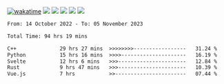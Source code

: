 [![wakatime](https://wakatime.com/badge/user/368879df-dc38-4b1a-86c4-8a2054a0e074.svg)](https://wakatime.com/@368879df-dc38-4b1a-86c4-8a2054a0e074)
<img src="https://img.shields.io/badge/Windows-0078D6?style=flat&logo=Windows&logoColor=white">
<img src="https://img.shields.io/badge/IntelliJ_IDEA-000000.svg?style=flat&logo=IntelliJ-IDEA&logoColor=white">
<img src="https://img.shields.io/badge/CLion-000000.svg?style=flat&logo=CLion&logoColor=white">
<img src="https://img.shields.io/badge/Visual_Studio_Code-007ACC?style=flat&logo=Visual-Studio-Code&logoColor=white">
<img src="https://img.shields.io/badge/Discord-5865F2?label=kano%233578&style=flat&logo=discord&logoColor=white">
<br>


<!--START_SECTION:waka-->

```txt
From: 14 October 2022 - To: 05 November 2023

Total Time: 94 hrs 19 mins

C++              29 hrs 27 mins  >>>>>>>>-----------------   31.24 %
Python           15 hrs 16 mins  >>>>---------------------   16.19 %
Svelte           12 hrs 6 mins   >>>----------------------   12.84 %
Rust             9 hrs 47 mins   >>>----------------------   10.39 %
Vue.js           7 hrs           >>-----------------------   07.44 %
```

<!--END_SECTION:waka-->
